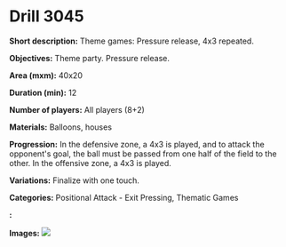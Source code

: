 # Drill 3045

**Short description:**
Theme games: Pressure release, 4x3 repeated.

**Objectives:**
Theme party. Pressure release.

**Area (mxm):**
40x20

**Duration (min):**
12

**Number of players:**
All players (8+2)

**Materials:**
Balloons, houses

**Progression:**
In the defensive zone, a 4x3 is played, and to attack the opponent's goal, the ball must be passed from one half of the field to the other. In the offensive zone, a 4x3 is played.

**Variations:**
Finalize with one touch.

**Categories:**
Positional Attack - Exit Pressing, Thematic Games

**:**


**Images:**
![](https://www.coachingfutsal.com/\images\a3f2f10e-c48e-44ce-b2bc-0c8714c53ada_42.png)


